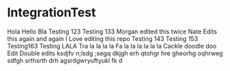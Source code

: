 IntegrationTest
===============
Hola
Hello Bla
Testing 123
Testing 133
Morgan edited this twice
Nate Edits this again and again
I Love editing this repo
Testing 143
Testing 153
Testing163
Testing LALA
Tra la la la la
Fa la la la la la la
Cackle doodle doo
Edit
Double edits
ksdjfv n;lsdg ;segq
dkjgh erh qtohgr hre gheorhg oqhrweg 
sdfgh srthsrth drh agsrdgwryuftyukl fk d
